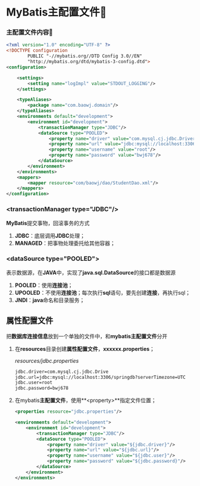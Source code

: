 # MyBatis主配置文件:wrench:

### 主配置文件内容:page_with_curl:

~~~xml
<?xml version="1.0" encoding="UTF-8" ?>
<!DOCTYPE configuration
        PUBLIC "-//mybatis.org//DTD Config 3.0//EN"
        "http://mybatis.org/dtd/mybatis-3-config.dtd">
<configuration>

    <settings>
        <setting name="logImpl" value="STDOUT_LOGGING"/>
    </settings>

    <typeAliases>
        <package name="com.baowj.domain"/>
    </typeAliases>
    <environments default="development">
        <environment id="development">
            <transactionManager type="JDBC"/>
            <dataSource type="POOLED">
                <property name="driver" value="com.mysql.cj.jdbc.Driver"/>
                <property name="url" value="jdbc:mysql://localhost:3306/springdb?serverTimezone=UTC"/>
                <property name="username" value="root"/>
                <property name="password" value="bwj678"/>
            </dataSource>
        </environment>
    </environments>
    <mappers>
        <mapper resource="com/baowj/dao/StudentDao.xml"/>
    </mappers>
</configuration>
~~~



### \<transactionManager type="JDBC"/\>

**MyBatis**提交事物，回滚事务的方式

1. **JDBC**：底层调用**JDBC**处理；
2. **MANAGED**：把事物处理委托给其他容器；



### \<dataSource type="POOLED"\>

表示数据源，在**JAVA**中，实现了**java.sql.DataSource**的接口都是数据源

1. **POOLED**：使用**连接池**；
2. **UPOOLED**：不使用**连接池**；每次执行**sql**语句，要先创建**连接**，再执行sql；
3. **JNDI**：**java**命名和目录服务；



## 属性配置文件

把**数据库连接信息**放到一个单独的文件中，和**mybatis主配置文件**分开

1. 在**resources**目录创建**属性配置文件**，**xxxxxx.properties**；

    *resources/jdbc.properties*

    ~~~xml
    jdbc.driver=com.mysql.cj.jdbc.Drive
    jdbc.url=jdbc:mysql://localhost:3306/springdb?serverTimezone=UTC
    jdbc.user=root
    jdbc.password=bwj678
    ~~~

    

2. 在mybatis**主配置文件**，使用**\<property\>**指定文件位置；

    ~~~xml
    <properties resource="jdbc.properties"/>
    
    <environments default="development">
        <environment id="development">
            <transactionManager type="JDBC"/>
            <dataSource type="POOLED">
                <property name="driver" value="${jdbc.driver}"/>
                <property name="url" value="${jdbc.url}"/>
                <property name="username" value="${jdbc.user}"/>
                <property name="password" value="${jdbc.password}"/>
            </dataSource>
        </environment>
    </environments>
    ~~~

    

